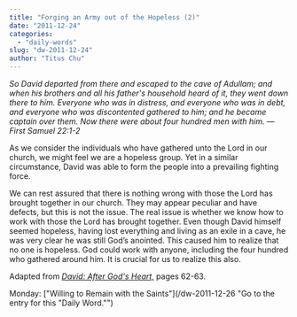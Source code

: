 ```yaml
---
title: "Forging an Army out of the Hopeless (2)"
date: "2011-12-24"
categories: 
  - "daily-words"
slug: "dw-2011-12-24"
author: "Titus Chu"
---
```


_So David departed from there and escaped to the cave of Adullam; and when his brothers and all his father's household heard of it, they went down there to him. Everyone who was in distress, and everyone who was in debt, and everyone who was discontented gathered to him; and he became captain over them. Now there were about four hundred men with him. — First Samuel 22:1-2_

As we consider the individuals who have gathered unto the Lord in our church, we might feel we are a hopeless group. Yet in a similar circumstance, David was able to form the people into a prevailing fighting force.

We can rest assured that there is nothing wrong with those the Lord has brought together in our church. They may appear peculiar and have defects, but this is not the issue. The real issue is whether we know how to work with those the Lord has brought together. Even though David himself seemed hopeless, having lost everything and living as an exile in a cave, he was very clear he was still God’s anointed. This caused him to realize that no one is hopeless. God could work with anyone, including the four hundred who gathered around him. It is crucial for us to realize this also.

Adapted from _[David: After God's Heart,](/book-david "Go to the listing for this book.")_ pages 62-63.

Monday: ["Willing to Remain with the Saints"](/dw-2011-12-26 "Go to the entry for this "Daily Word."")
